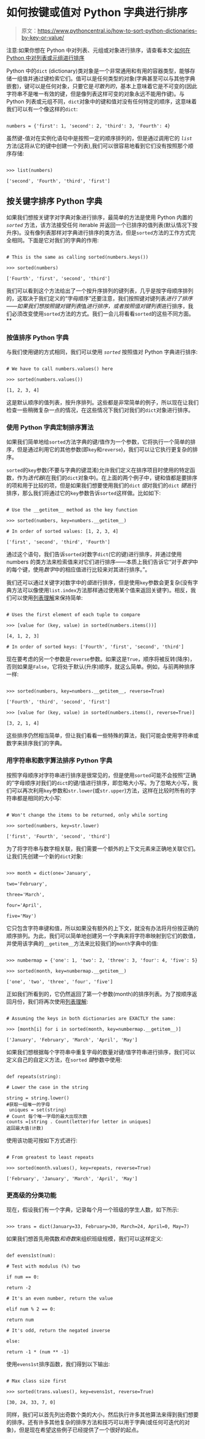 # 如何按键或值对 Python 字典进行排序

> 原文：<https://www.pythoncentral.io/how-to-sort-python-dictionaries-by-key-or-value/>

注意:如果你想在 Python 中对列表、元组或对象进行排序，请查看本文:[如何在 Python 中对列表或元组进行排序](https://www.pythoncentral.io/how-to-sort-a-list-tuple-or-object-with-sorted-in-python "How to Sort a List, Tuple or Object (with sorted) in Python")

Python 中的`dict` (dictionary)类对象是一个非常通用和有用的容器类型，能够存储一组值并通过键检索它们。值可以是任何类型的对象(字典甚至可以与其他字典嵌套)，键可以是任何对象，只要它是*可散列的*，基本上意味着它是不可变的(因此字符串不是唯一有效的键，但是像列表这样可变的对象永远不能用作键)。与 Python 列表或元组不同，`dict`对象中的键和值对没有任何特定的顺序，这意味着我们可以有一个像这样的`dict`:

```

numbers = {'first': 1, 'second': 2, 'third': 3, 'Fourth': 4}

```

虽然键-值对在实例化语句中是按照一定的顺序排列的，但是通过调用它的 *`list`* 方法(这将从它的键中创建一个列表),我们可以很容易地看到它们没有按照那个顺序存储:

```

>>> list(numbers)

['second', 'Fourth', 'third', 'first']

```

## **按关键字排序 Python 字典**

如果我们想按关键字对字典对象进行排序，最简单的方法是使用 Python 内置的 *`sorted`* 方法，该方法接受任何 iterable 并返回一个已排序的值列表(默认情况下按升序)。没有像列表那样对字典进行排序的类方法，但是`sorted`方法的工作方式完全相同。下面是它对我们的字典的作用:

```

# This is the same as calling sorted(numbers.keys())

>>> sorted(numbers)

['Fourth', 'first', 'second', 'third']

```

我们可以看到这个方法给出了一个按升序排列的键列表，几乎是按字母顺序排列的，这取决于我们定义的“字母顺序”还要注意，我们按照键对键列表*进行了排序——如果我们想按照键对键列表*值*进行排序，或者按照值对键列表*进行排序，我们必须改变使用`sorted`方法的方式。我们一会儿将看看`sorted`的这些不同方面。**

### **按值排序 Python 字典**

与我们使用键的方式相同，我们可以使用 *`sorted`* 按照值对 Python 字典进行排序:

```

# We have to call numbers.values() here

>>> sorted(numbers.values())

[1, 2, 3, 4]

```

这是默认顺序的值列表，按升序排列。这些都是非常简单的例子，所以现在让我们检查一些稍微复杂一点的情况，在这些情况下我们对我们的`dict`对象进行排序。

### **使用 Python 字典定制排序算法**

如果我们简单地给`sorted`方法字典的键/值作为一个参数，它将执行一个简单的排序，但是通过利用它的其他参数(即`key`和`reverse`)，我们可以让它执行更复杂的排序。

`sorted`的`key`参数(不要与字典的键混淆)允许我们定义在排序项目时使用的特定函数，作为*迭代器*(在我们的`dict`对象中)。在上面的两个例子中，键和值都是要排序的项和用于比较的项，但是如果我们想要使用我们的`dict` *值*对我们的`dict` *键*进行排序，那么我们将通过它的`key`参数告诉`sorted`这样做。比如如下:

```

# Use the __getitem__ method as the key function

>>> sorted(numbers, key=numbers.__getitem__)

# In order of sorted values: [1, 2, 3, 4]

['first', 'second', 'third', 'Fourth']

```

通过这个语句，我们告诉`sorted`对数字`dict`(它的键)进行排序，并通过使用 numbers 的类方法来检索值来对它们进行排序——本质上我们告诉它“对于*数字*中的每个键，使用*数字*中的相应值进行比较来对其进行排序。”。

我们还可以通过关键字对数字中的*值*进行排序，但是使用`key`参数会更复杂(没有字典方法可以像使用`list.index`方法那样通过使用某个值来返回关键字)。相反，我们可以使用[列表理解](https://www.pythoncentral.io/list-comprehension-in-python/)来保持简单:

```

# Uses the first element of each tuple to compare

>>> [value for (key, value) in sorted(numbers.items())]

[4, 1, 2, 3]

# In order of sorted keys: ['Fourth', 'first', 'second', 'third']

```

现在要考虑的另一个参数是`reverse`参数。如果这是`True`，顺序将被反转(降序)，否则如果是`False`，它将处于默认(升序)顺序，就这么简单。例如，与前两种排序一样:

```

>>> sorted(numbers, key=numbers.__getitem__, reverse=True)

['Fourth', 'third', 'second', 'first']

>>> [value for (key, value) in sorted(numbers.items(), reverse=True)]

[3, 2, 1, 4]

```

这些排序仍然相当简单，但让我们看看一些特殊的算法，我们可能会使用字符串或数字来排序我们的字典。

### **用字符串和数字算法排序 Python 字典**

按照字母顺序对字符串进行排序是很常见的，但是使用`sorted`可能不会按照“正确的”字母顺序对我们的`dict`的键/值进行排序，即忽略大小写。为了忽略大小写，我们可以再次利用`key`参数和`str.lower`(或`str.upper`)方法，这样在比较时所有的字符串都是相同的大小写:

```

# Won't change the items to be returned, only while sorting

>>> sorted(numbers, key=str.lower)

['first', 'Fourth', 'second', 'third']

```

为了将字符串与数字相关联，我们需要一个额外的上下文元素来正确地关联它们。让我们先创建一个新的`dict`对象:

```

>>> month = dict(one='January',

two='February',

three='March',

four='April',

five='May')

```

它只包含字符串键和值，所以如果没有额外的上下文，就没有办法将月份按正确的顺序排列。为此，我们可以简单地创建另一个字典来将字符串映射到它们的数值，并使用该字典的`__getitem__`方法来比较我们的`month`字典中的值:

```

>>> numbermap = {'one': 1, 'two': 2, 'three': 3, 'four': 4, 'five': 5}

>>> sorted(month, key=numbermap.__getitem__)

['one', 'two', 'three', 'four', 'five']

```

正如我们所看到的，它仍然返回了第一个参数(month)的排序列表。为了按顺序返回月份，我们将再次使用[列表理解](https://www.pythoncentral.io/list-comprehension-in-python/):

```

# Assuming the keys in both dictionaries are EXACTLY the same:

>>> [month[i] for i in sorted(month, key=numbermap.__getitem__)]

['January', 'February', 'March', 'April', 'May']

```

如果我们想根据每个字符串中重复字母的数量对键/值字符串进行排序，我们可以定义自己的自定义方法，在`sorted` *键*参数中使用:

```

def repeats(string):

# Lower the case in the string

string = string.lower()
#获取一组唯一的字母
 uniques = set(string)
# Count 每个唯一字母的最大出现次数
counts =[string . Count(letter)for letter in uniques]
返回最大值(计数)

```

使用该功能可按如下方式进行:

```

# From greatest to least repeats

>>> sorted(month.values(), key=repeats, reverse=True)

['February', 'January', 'March', 'April', 'May']

```

### **更高级的分类功能**

现在，假设我们有一个字典，记录每个月一个班级的学生人数，如下所示:

```

>>> trans = dict(January=33, February=30, March=24, April=0, May=7)

```

如果我们想首先用偶数*和奇数*来组织班级规模，我们可以这样定义:

```

def evens1st(num):

# Test with modulus (%) two

if num == 0:

return -2

# It's an even number, return the value

elif num % 2 == 0:

return num

# It's odd, return the negated inverse

else:

return -1 * (num ** -1)

```

使用`evens1st`排序函数，我们得到以下输出:

```

# Max class size first

>>> sorted(trans.values(), key=evens1st, reverse=True)

[30, 24, 33, 7, 0]

```

同样，我们可以首先列出奇数个类的大小，然后执行许多其他算法来得到我们想要的排序。还有许多其他复杂的排序方法和技巧可以用于字典(或任何可迭代的对象)，但是现在希望这些例子已经提供了一个很好的起点。